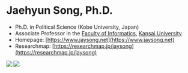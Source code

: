 # Jaehyun Song, Ph.D.

* Ph.D. in Political Science (Kobe University, Japan)
* Associate Professor in the [Faculty of Informatics](https://www.kansai-u.ac.jp/Fc_inf/index.html), [Kansai University](https://www.kansai-u.ac.jp/)
* Homepage: [https://www.jaysong.net](https://www.jaysong.net)
* Researchmap: [https://researchmap.jp/jaysong](https://researchmap.jp/jaysong)

<a href="https://github.com/anuraghazra/github-readme-stats">
  <img align="left" src="https://github-readme-stats.vercel.app/api?username=JaehyunSong&count_private=true&show_icons=true&theme=dark" />
</a>
<a href="https://github.com/anuraghazra/github-readme-stats">
  <img align="left" src="https://github-readme-stats.vercel.app/api/top-langs/?username=JaehyunSong&theme=dark" />
</a>
